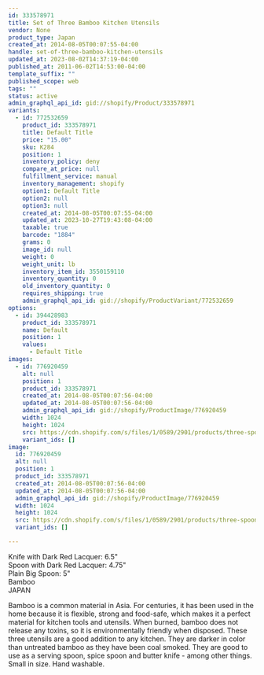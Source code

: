 ```yaml
---
id: 333578971
title: Set of Three Bamboo Kitchen Utensils
vendor: None
product_type: Japan
created_at: 2014-08-05T00:07:55-04:00
handle: set-of-three-bamboo-kitchen-utensils
updated_at: 2023-08-02T14:37:19-04:00
published_at: 2011-06-02T14:53:00-04:00
template_suffix: ""
published_scope: web
tags: ""
status: active
admin_graphql_api_id: gid://shopify/Product/333578971
variants:
  - id: 772532659
    product_id: 333578971
    title: Default Title
    price: "15.00"
    sku: K284
    position: 1
    inventory_policy: deny
    compare_at_price: null
    fulfillment_service: manual
    inventory_management: shopify
    option1: Default Title
    option2: null
    option3: null
    created_at: 2014-08-05T00:07:55-04:00
    updated_at: 2023-10-27T19:43:08-04:00
    taxable: true
    barcode: "1884"
    grams: 0
    image_id: null
    weight: 0
    weight_unit: lb
    inventory_item_id: 3550159110
    inventory_quantity: 0
    old_inventory_quantity: 0
    requires_shipping: true
    admin_graphql_api_id: gid://shopify/ProductVariant/772532659
options:
  - id: 394428983
    product_id: 333578971
    name: Default
    position: 1
    values:
      - Default Title
images:
  - id: 776920459
    alt: null
    position: 1
    product_id: 333578971
    created_at: 2014-08-05T00:07:56-04:00
    updated_at: 2014-08-05T00:07:56-04:00
    admin_graphql_api_id: gid://shopify/ProductImage/776920459
    width: 1024
    height: 1024
    src: https://cdn.shopify.com/s/files/1/0589/2901/products/three-spoonslight.jpeg?v=1407211676
    variant_ids: []
image:
  id: 776920459
  alt: null
  position: 1
  product_id: 333578971
  created_at: 2014-08-05T00:07:56-04:00
  updated_at: 2014-08-05T00:07:56-04:00
  admin_graphql_api_id: gid://shopify/ProductImage/776920459
  width: 1024
  height: 1024
  src: https://cdn.shopify.com/s/files/1/0589/2901/products/three-spoonslight.jpeg?v=1407211676
  variant_ids: []

---
```


Knife with Dark Red Lacquer: 6.5"  
Spoon with Dark Red Lacquer: 4.75"  
Plain Big Spoon: 5"  
Bamboo  
JAPAN

Bamboo is a common material in Asia. For centuries, it has been used in the home because it is flexible, strong and food-safe, which makes it a perfect material for kitchen tools and utensils. When burned, bamboo does not release any toxins, so it is environmentally friendly when disposed. These three utensils are a good addition to any kitchen. They are darker in color than untreated bamboo as they have been coal smoked. They are good to use as a serving spoon, spice spoon and butter knife - among other things. Small in size. Hand washable.